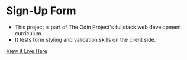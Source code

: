 # Sign-Up Form

- This project is part of The Odin Project's fullstack web development curriculum.
- It tests form styling and validation skills on the client side.

[View it Live Here](https://tobuya.github.io/Sign-Up-Form/)